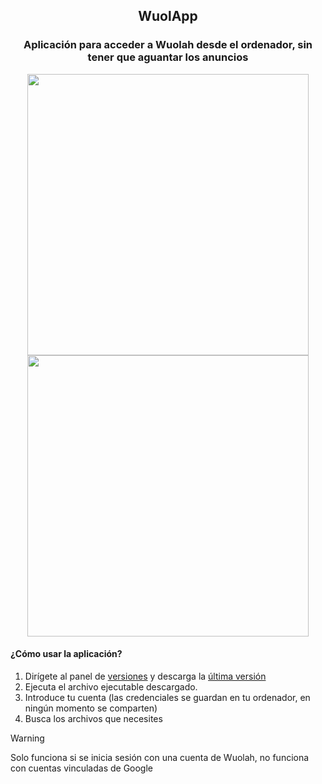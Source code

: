 <h2 align="center">
  WuolApp
</h2>

<h3 align="center">
  Aplicación para acceder a Wuolah desde el ordenador, sin tener que aguantar los anuncios
</h3>

<p align="center">
  <img src="https://i.imgur.com/PVjytYx.png" width=450 />
  <img src="https://i.imgur.com/kVHUFuR.png" width=450 />
</p>

<h4>
  ¿Cómo usar la aplicación?
</h4>

1. Dirígete al panel de [versiones](https://github.com/amoraschi/WuolApp/releases) y descarga la [última versión](https://github.com/amoraschi/WuolApp/releases/latest)
2. Ejecuta el archivo ejecutable descargado.
3. Introduce tu cuenta (las credenciales se guardan en tu ordenador, en ningún momento se comparten)
4. Busca los archivos que necesites

> [!WARNING]
> Solo funciona si se inicia sesión con una cuenta de Wuolah, no funciona con cuentas vinculadas de Google
